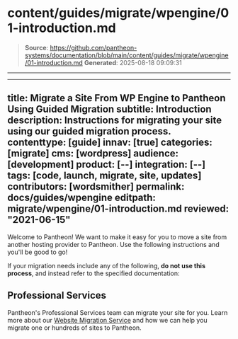# content/guides/migrate/wpengine/01-introduction.md

> **Source**: https://github.com/pantheon-systems/documentation/blob/main/content/guides/migrate/wpengine/01-introduction.md
> **Generated**: 2025-08-18 09:09:31

---

---
title: Migrate a Site From WP Engine to Pantheon Using Guided Migration
subtitle: Introduction
description: Instructions for migrating your site using our guided migration process.
contenttype: [guide]
innav: [true]
categories: [migrate]
cms: [wordpress]
audience: [development]
product: [--]
integration: [--]
tags: [code, launch, migrate, site, updates]
contributors: [wordsmither]
permalink: docs/guides/wpengine
editpath: migrate/wpengine/01-introduction.md
reviewed: "2021-06-15"
---

Welcome to Pantheon! We want to make it easy for you to move a site from another hosting provider to Pantheon. Use the following instructions and you'll be good to go!

<Alert title="Warning" type="danger" >

If your migration needs include any of the following, **do not use this process**, and instead refer to the specified documentation:

<Partial file="migrate/manual-when-all.md" />
<Partial file="migrate/manual-when-wordpress.md" />

</Alert>

## Professional Services

Pantheon's Professional Services team can migrate your site for you. Learn more about our [Website Migration Service](https://pantheon.io/professional-services/website-migrations?docs) and how we can help you migrate one or hundreds of sites to Pantheon.


